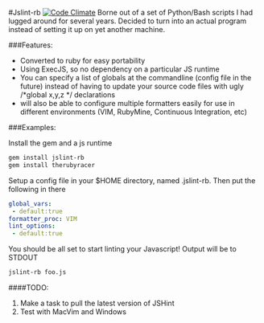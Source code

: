 #Jslint-rb
[![Code Climate](https://codeclimate.com/badge.png)](https://codeclimate.com/github/uberbrodt/jslint-rb)
Borne out of a set of Python/Bash scripts I had lugged around for several years. Decided
to turn into an actual program instead of setting it up on yet another machine.

###Features:
* Converted to ruby for easy portability
* Using ExecJS, so no dependency on a particular JS runtime
* You can specify a list of globals at the commandline (config file in the future)
  instead of having to update your source code files with ugly /*global x,y,z */
  declarations
* will also be able to configure multiple formatters easily for use in different environments
  (VIM, RubyMine, Continuous Integration, etc)

###Examples:

Install the gem and a js runtime
```bash
gem install jslint-rb
gem install therubyracer
```

Setup a config file in your $HOME directory, named .jslint-rb.  Then put the following in there

```yaml
global_vars:
 - default:true
formatter_proc: VIM
lint_options:
 - default:true
```
You should be all set to start linting your Javascript!  Output will be to STDOUT

```bash
jslint-rb foo.js
```

####TODO:

1.  Make a task to pull the latest version of JSHint
2.  Test with MacVim and Windows
